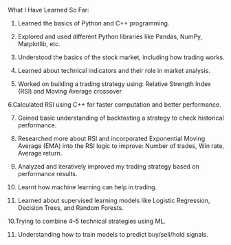 What I Have Learned So Far:

1. Learned the basics of Python and C++ programming.

2. Explored and used different Python libraries like Pandas, NumPy, Matplotlib, etc.

3. Understood the basics of the stock market, including how trading works.

4. Learned about technical indicators and their role in market analysis.

5. Worked on building a trading strategy using:
    Relative Strength Index (RSI) and 
  Moving Average crossover

6.Calculated RSI using C++ for faster computation and better performance.

7. Gained basic understanding of backtesting a strategy to check historical performance.

8. Researched more about RSI and incorporated Exponential Moving Average (EMA) into the RSI logic to improve:
Number of trades,
Win rate,
Average return.

9. Analyzed and iteratively improved my trading strategy based on performance results.

10. Learnt how machine learning can help in trading.

11. Learned about supervised learning models like Logistic Regression, Decision Trees, and Random Forests.

10.Trying to combine 4–5 technical strategies using ML.

11. Understanding how to train models to predict buy/sell/hold signals.

    
